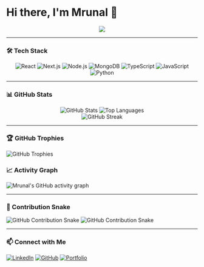 # Hi there, I'm Mrunal 👋

<div align="center">
  <img src="https://readme-typing-svg.vercel.app/?lines=🚀%20Full%20Stack%20Developer;💻%20Next.js%20%7C%20React%20%7C%20Node.js;🌱%20Open%20Source%20Contributor&center=true&size=25&pause=3000&color=37BCF6">
</div>  

---

### 🛠 Tech Stack

<div align="center">
  <img src="https://img.shields.io/badge/React-20232A?style=for-the-badge&logo=react&logoColor=61DAFB" alt="React">
  <img src="https://img.shields.io/badge/Next.js-black?style=for-the-badge&logo=next.js&logoColor=white" alt="Next.js">
  <img src="https://img.shields.io/badge/Node.js-43853D?style=for-the-badge&logo=node.js&logoColor=white" alt="Node.js">
  <img src="https://img.shields.io/badge/MongoDB-4EA94B?style=for-the-badge&logo=mongodb&logoColor=white" alt="MongoDB">
  <img src="https://img.shields.io/badge/TypeScript-007ACC?style=for-the-badge&logo=typescript&logoColor=white" alt="TypeScript">
  <img src="https://img.shields.io/badge/JavaScript-F7DF1E?style=for-the-badge&logo=javascript&logoColor=black" alt="JavaScript">
  <img src="https://img.shields.io/badge/Python-3776AB?style=for-the-badge&logo=python&logoColor=white" alt="Python">
</div>

---

### 📊 GitHub Stats

<div align="center">
  <img src="https://github-readme-stats.vercel.app/api?username=Mrunu2122&show_icons=true&theme=radical&hide_border=true&bg_color=0D1117" alt="GitHub Stats">
  <img src="https://github-readme-stats.vercel.app/api/top-langs/?username=Mrunu2122&layout=compact&theme=radical&hide_border=true&bg_color=0D1117" alt="Top Languages">
</div>

<div align="center">
  <img src="https://streak-stats.demolab.com?user=Mrunu2122&theme=radical&hide_border=true&background=0D1117" alt="GitHub Streak">
</div>

---

### 🏆 GitHub Trophies
![GitHub Trophies](https://github-profile-trophy.vercel.app/?username=Mrunu2122&theme=dark&no-frame=false&no-bg=false&margin-w=4)

### 📈 Activity Graph
![Mrunal's GitHub activity graph](https://github-readme-activity-graph.vercel.app/graph?username=Mrunu2122&theme=react-dark&hide_border=true&area=true)

---

### 🐍 Contribution Snake

![GitHub Contribution Snake](https://raw.githubusercontent.com/Mrunu2122/Mrunu2122/output/snake.svg#gh-light-mode-only)
![GitHub Contribution Snake](https://raw.githubusercontent.com/Mrunu2122/Mrunu2122/output/snake-dark.svg#gh-dark-mode-only)

---

### 📫 Connect with Me
[![LinkedIn](https://img.shields.io/badge/LinkedIn-0A66C2?style=for-the-badge&logo=linkedin&logoColor=white)](https://linkedin.com/in/mrunal-soshte-238a372ba)
[![GitHub](https://img.shields.io/badge/GitHub-100000?style=for-the-badge&logo=github&logoColor=white)](https://github.com/Mrunu2122)
[![Portfolio](https://img.shields.io/badge/Portfolio-000000?style=for-the-badge&logo=vercel&logoColor=white)](https://portfolio-mrunal.vercel.app)

